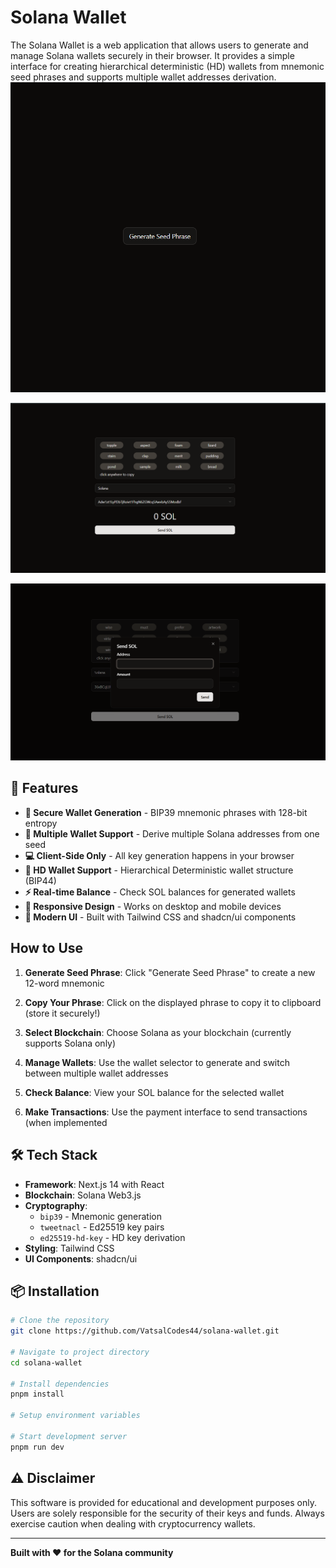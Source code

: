 
# Solana Wallet

The Solana Wallet is a web application that allows users to generate and manage Solana wallets securely in their browser. It provides a simple interface for creating hierarchical deterministic (HD) wallets from mnemonic seed phrases and supports multiple wallet addresses derivation.
![Solana Wallet](https://github.com/VatsalCodes44/solana-wallet/blob/main/public/Screenshot1.png)

![Solana Wallet](https://github.com/VatsalCodes44/solana-wallet/blob/main/public/Screenshot3.png)

![Solana Wallet](https://github.com/VatsalCodes44/solana-wallet/blob/main/public/Screenshot2.png)
## 🚀 Features

- **🔐 Secure Wallet Generation** - BIP39 mnemonic phrases with 128-bit entropy
- **📱 Multiple Wallet Support** - Derive multiple Solana addresses from one seed
- **💻 Client-Side Only** - All key generation happens in your browser
- **👛 HD Wallet Support** - Hierarchical Deterministic wallet structure (BIP44)
- **⚡ Real-time Balance** - Check SOL balances for generated wallets
- **📱 Responsive Design** - Works on desktop and mobile devices
- **🎨 Modern UI** - Built with Tailwind CSS and shadcn/ui components

## How to Use
1.  **Generate Seed Phrase**: Click "Generate Seed Phrase" to create a new 12-word mnemonic
    
2.  **Copy Your Phrase**: Click on the displayed phrase to copy it to clipboard (store it securely!)
    
3.  **Select Blockchain**: Choose Solana as your blockchain (currently supports Solana only)
    
4.  **Manage Wallets**: Use the wallet selector to generate and switch between multiple wallet addresses
    
5.  **Check Balance**: View your SOL balance for the selected wallet
    
6.  **Make Transactions**: Use the payment interface to send transactions (when implemented

## 🛠️ Tech Stack

- **Framework**: Next.js 14 with React
- **Blockchain**: Solana Web3.js
- **Cryptography**: 
  - `bip39` - Mnemonic generation
  - `tweetnacl` - Ed25519 key pairs
  - `ed25519-hd-key` - HD key derivation
- **Styling**: Tailwind CSS
- **UI Components**: shadcn/ui

## 📦 Installation

```bash
# Clone the repository
git clone https://github.com/VatsalCodes44/solana-wallet.git

# Navigate to project directory
cd solana-wallet

# Install dependencies
pnpm install

# Setup environment variables

# Start development server
pnpm run dev
```

## ⚠️ Disclaimer

This software is provided for educational and development purposes only. Users are solely responsible for the security of their keys and funds. Always exercise caution when dealing with cryptocurrency wallets.

----------

**Built with ❤️ for the Solana community**